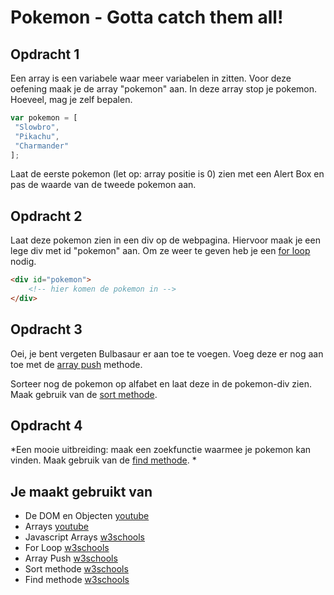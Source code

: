 # Pokemon - Gotta catch them all!

## Opdracht 1

Een array is een variabele waar meer variabelen in zitten. Voor deze oefening maak je de array "pokemon" aan. In deze array stop je pokemon. Hoeveel, mag je zelf bepalen.
```javascript
var pokemon = [  
 "Slowbro",  
 "Pikachu",  
 "Charmander"  
];
```

Laat de eerste pokemon (let op: array positie is 0) zien met een Alert Box en pas de waarde van de tweede pokemon aan.

## Opdracht 2
Laat deze pokemon zien in een div op de webpagina. Hiervoor maak je een lege div met id "pokemon" aan. Om ze weer te geven heb je een [for loop](https://www.w3schools.com/js/js_loop_for.asp) nodig.
```html
<div id="pokemon">
	<!-- hier komen de pokemon in -->
</div>
```

## Opdracht 3
Oei, je bent vergeten Bulbasaur er aan toe te voegen. Voeg deze er nog aan toe met de [array push](https://www.w3schools.com/jsref/jsref_push.asp) methode.

Sorteer nog de pokemon op alfabet en laat deze in de pokemon-div zien. Maak gebruik van de [sort methode](https://www.w3schools.com/jsref/jsref_sort.asp).

## Opdracht 4
*Een mooie uitbreiding: maak een zoekfunctie waarmee je pokemon kan vinden. Maak gebruik van de [find methode](https://www.w3schools.com/jsref/jsref_find.asp). *

## Je maakt gebruikt van
- De DOM en Objecten [youtube](https://www.youtube.com/watch?v=k81rBKqwDhU)
- Arrays [youtube](https://www.youtube.com/watch?v=Z-l1IAbq3qg)
- Javascript Arrays [w3schools](https://www.w3schools.com/js/js_arrays.asp)
- For Loop [w3schools](https://www.w3schools.com/js/js_loop_for.asp)
- Array Push [w3schools](https://www.w3schools.com/jsref/jsref_push.asp)
- Sort methode [w3schools](https://www.w3schools.com/jsref/jsref_sort.asp)
- Find methode [w3schools](https://www.w3schools.com/jsref/jsref_find.asp)